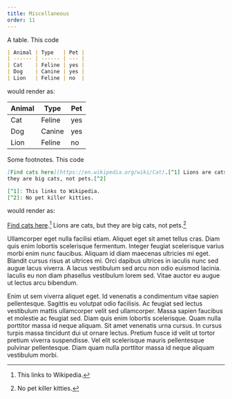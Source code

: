 ```yaml
---
title: Miscellaneous
order: 11
---
```


A table. This code

```md
| Animal | Type   | Pet |
| ------ | ------ | --- |
| Cat    | Feline | yes |
| Dog    | Canine | yes |
| Lion   | Feline | no  |
```

would render as:

| Animal | Type   | Pet |
| ------ | ------ | --- |
| Cat    | Feline | yes |
| Dog    | Canine | yes |
| Lion   | Feline | no  |

Some footnotes. This code

```md
[Find cats here](https://en.wikipedia.org/wiki/Cat).[^1] Lions are cats, but
they are big cats, not pets.[^2]

[^1]: This links to Wikipedia.
[^2]: No pet killer kitties.
```

would render as:

[Find cats here](https://en.wikipedia.org/wiki/Cat).[^1] Lions are cats, but
they are big cats, not pets.[^2]

[^1]: This links to Wikipedia.
[^2]: No pet killer kitties.

Ullamcorper eget nulla facilisi etiam. Aliquet eget sit amet tellus cras. Diam
quis enim lobortis scelerisque fermentum. Integer feugiat scelerisque varius
morbi enim nunc faucibus. Aliquam id diam maecenas ultricies mi eget. Blandit
cursus risus at ultrices mi. Orci dapibus ultrices in iaculis nunc sed augue
lacus viverra. A lacus vestibulum sed arcu non odio euismod lacinia. Iaculis eu
non diam phasellus vestibulum lorem sed. Vitae auctor eu augue ut lectus arcu
bibendum.

Enim ut sem viverra aliquet eget. Id venenatis a condimentum vitae sapien
pellentesque. Sagittis eu volutpat odio facilisis. Ac feugiat sed lectus
vestibulum mattis ullamcorper velit sed ullamcorper. Massa sapien faucibus et
molestie ac feugiat sed. Diam quis enim lobortis scelerisque. Quam nulla
porttitor massa id neque aliquam. Sit amet venenatis urna cursus. In cursus
turpis massa tincidunt dui ut ornare lectus. Pretium fusce id velit ut tortor
pretium viverra suspendisse. Vel elit scelerisque mauris pellentesque pulvinar
pellentesque. Diam quam nulla porttitor massa id neque aliquam vestibulum
morbi.
